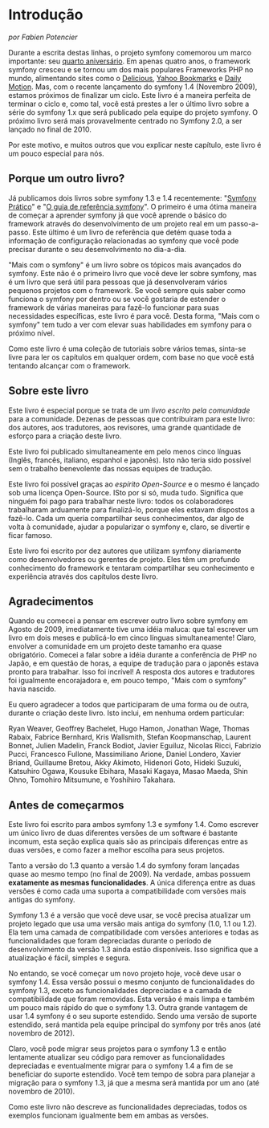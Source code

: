 ﻿Introdução
==========

*por Fabien Potencier*

Durante a escrita destas linhas, o projeto symfony comemorou um marco importante:
seu [quarto aniversário](http://trac.symfony-project.org/changeset/1). Em apenas
quatro anos, o framework symfony cresceu e se tornou um dos mais populares
Frameworks PHP no mundo, alimentando sites como o
[Delicious](http://sf-to.org/delicious),
[Yahoo Bookmarks](http://sf-to.org/bookmarks)
e
[Daily Motion](http://sf-to.org/dailymotion).
Mas, com o recente lançamento do symfony 1.4 (Novembro 2009), estamos próximos
de finalizar um ciclo. Este livro é a maneira perfeita de terminar o ciclo e, como tal,
você está prestes a ler o último livro sobre a série do symfony 1.x que será
publicado pela equipe do projeto symfony. O próximo livro será mais provavelmente centrado no
Symfony 2.0, a ser lançado no final de 2010.

Por este motivo, e muitos outros que vou explicar neste capítulo, este livro é
um pouco especial para nós.

Porque um outro livro?
---------------------

Já publicamos dois livros sobre symfony 1.3 e 1.4 recentemente:
"[Symfony Prático](http://books.sensiolabs.com/book/9782918390169)" e
"[O guia de referência symfony](http://books.sensiolabs.com/book/9782918390145)".
O primeiro é uma ótima maneira de começar a aprender symfony já que você aprende o básico do
framework através do desenvolvimento de um projeto real em um passo-a-passo.
Este último é um livro de referência que detém quase toda a informação de configuração relacionadas ao symfony
que você pode precisar durante o seu desenvolvimento no dia-a-dia.

"Mais com o symfony" é um livro sobre os tópicos mais avançados do symfony. Este não é
o primeiro livro que você deve ler sobre symfony, mas é um livro que será útil para
pessoas que já desenvolveram vários pequenos projetos com o framework.
Se você sempre quis saber como funciona o symfony por dentro ou se você gostaria
de estender o framework de várias maneiras para fazê-lo funcionar para suas necessidades específicas,
este livro é para você. Desta forma, "Mais com o symfony" tem tudo a ver
com elevar suas habilidades em symfony para o próximo nível.

Como este livro é uma coleção de tutoriais sobre vários temas, sinta-se livre para
ler os capítulos em qualquer ordem, com base no que você está tentando alcançar
com o framework.

Sobre este livro
---------------

Este livro é especial porque se trata de um *livro escrito pela comunidade* para a
comunidade. Dezenas de pessoas que contribuíram para este livro: dos autores,
aos tradutores, aos revisores, uma grande quantidade de esforço
para a criação deste livro.

Este livro foi publicado simultaneamente em pelo menos cinco línguas
(Inglês, francês, italiano, espanhol e japonês). Isto não teria sido
possível sem o trabalho benevolente das nossas equipes de tradução.

Este livro foi possível graças ao *espírito Open-Source* e o mesmo
é lançado sob uma licença Open-Source. ISto por si só, muda tudo.
Significa que ninguém foi pago para trabalhar neste livro: todos os colaboradores
trabalharam arduamente para finalizá-lo, porque eles estavam dispostos a fazê-lo. Cada um queria
compartilhar seus conhecimentos, dar algo de volta à comunidade, ajudar a popularizar
o symfony e, claro, se divertir e ficar famoso.

Este livro foi escrito por dez autores que utilizam symfony diariamente
como desenvolvedores ou gerentes de projeto. Eles têm um profundo conhecimento do
framework e tentaram compartilhar seu conhecimento e experiência através dos capítulos deste
livro.

Agradecimentos
---------------

Quando eu comecei a pensar em escrever outro livro sobre symfony em Agosto de 
2009, imediatamente tive uma idéia maluca: que tal escrever um livro em dois meses
e publicá-lo em cinco línguas simultaneamente! Claro, envolver
a comunidade em um projeto deste tamanho era quase obrigatório. Comecei a falar
sobre a idéia durante a conferência de PHP no Japão, e em questão de horas, a
equipe de tradução para o japonês estava pronto para trabalhar. Isso foi incrível! A resposta
dos autores e tradutores foi igualmente encorajadora e, em pouco tempo,
"Mais com o symfony" havia nascido.

Eu quero agradecer a todos que participaram de uma forma ou de outra, durante o
criação deste livro. Isto inclui, em nenhuma ordem particular:

Ryan Weaver, Geoffrey Bachelet, Hugo Hamon, Jonathan Wage, Thomas Rabaix,
Fabrice Bernhard, Kris Wallsmith, Stefan Koopmanschap, Laurent Bonnet, Julien
Madelin, Franck Bodiot, Javier Eguiluz, Nicolas Ricci, Fabrizio Pucci,
Francesco Fullone, Massimiliano Arione, Daniel Londero, Xavier Briand,
Guillaume Bretou, Akky Akimoto, Hidenori Goto, Hideki Suzuki, Katsuhiro Ogawa,
Kousuke Ebihara, Masaki Kagaya, Masao Maeda, Shin Ohno, Tomohiro Mitsumune,
e Yoshihiro Takahara.

Antes de começarmos
---------------

Este livro foi escrito para ambos symfony 1.3 e symfony 1.4. Como escrever um
único livro de duas diferentes versões de um software é bastante incomum, esta
seção explica quais são as principais diferenças entre as duas versões, e
como fazer a melhor escolha para seus projetos.

Tanto a versão do 1.3 quanto a versão 1.4 do symfony foram lançadas quase
ao mesmo tempo (no final de 2009). Na verdade, ambas possuem
**exatamente as mesmas funcionalidades**. A única diferença entre as duas versões
é como cada uma suporta a compatibilidade com versões mais antigas do symfony.

Symfony 1.3 é a versão que você deve usar, se você precisa atualizar um projeto legado
que usa uma versão mais antiga do symfony (1.0, 1.1 ou 1.2). Ela tem uma
camada de compatibilidade com versões anteriores e todas as funcionalidades que foram depreciadas
durante o período de desenvolvimento da versão 1.3 ainda estão disponíveis. Isso significa que a atualização
é fácil, simples e segura.

No entando, se você começar um novo projeto hoje, você deve usar o symfony 1.4. Essa
versão possui o mesmo conjunto de funcionalidades do symfony 1.3, exceto as funcionalidades depreciadas
e a camada de compatibilidade que foram removidas. Esta versão
é mais limpa e também um pouco mais rápido do que o symfony 1.3. Outra grande vantagem
de usar 1.4 symfony é o seu suporte estendido. Sendo uma versão de suporte estendido,
será mantida pela equipe principal do symfony por três anos (até novembro de
2012).

Claro, você pode migrar seus projetos para o symfony 1.3 e então lentamente atualizar
seu código para remover as funcionalidades depreciadas e eventualmente migrar para o symfony 1.4
a fim de se beneficiar do suporte estendido. Você tem tempo de sobra para
planejar a migração para o symfony 1.3, já que a mesma será mantida por um ano (até novembro de 2010).

Como este livro não descreve as funcionalidades depreciadas, todos os exemplos funcionam igualmente
bem em ambas as versões.
